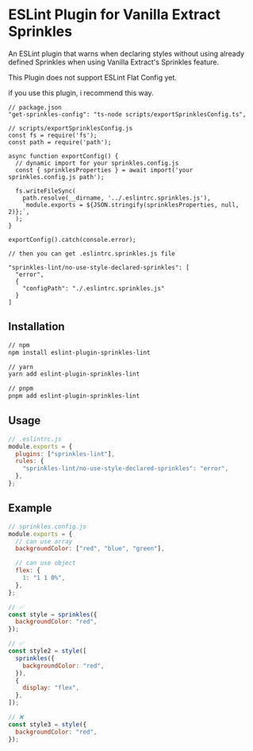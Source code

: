 # ESLint Plugin for Vanilla Extract Sprinkles

An ESLint plugin that warns when declaring styles without using already defined Sprinkles when using Vanilla Extract's Sprinkles feature.

This Plugin does not support ESLint Flat Config yet.

if you use this plugin, i recommend this way.

```
// package.json
"get-sprinkles-config": "ts-node scripts/exportSprinklesConfig.ts",

// scripts/exportSprinklesConfig.js
const fs = require('fs');
const path = require('path');

async function exportConfig() {
  // dynamic import for your sprinkles.config.js
  const { sprinklesProperties } = await import('your sprinkles.config.js path');

  fs.writeFileSync(
    path.resolve(__dirname, '../.eslintrc.sprinkles.js'),
    `module.exports = ${JSON.stringify(sprinklesProperties, null, 2)};`,
  );
}

exportConfig().catch(console.error);

// then you can get .eslintrc.sprinkles.js file

"sprinkles-lint/no-use-style-declared-sprinkles": [
  "error",
  {
    "configPath": "./.eslintrc.sprinkles.js"
  }
]
```

## Installation

```bash
// npm
npm install eslint-plugin-sprinkles-lint

// yarn
yarn add eslint-plugin-sprinkles-lint

// pnpm
pnpm add eslint-plugin-sprinkles-lint
```

## Usage

```js
// .eslintrc.js
module.exports = {
  plugins: ["sprinkles-lint"],
  rules: {
    "sprinkles-lint/no-use-style-declared-sprinkles": "error",
  },
};
```

## Example

```js
// sprinkles.config.js
module.exports = {
  // can use array
  backgroundColor: ["red", "blue", "green"],

  // can use object
  flex: {
    1: "1 1 0%",
  },
};

// ✅
const style = sprinkles({
  backgroundColor: "red",
});

// ✅
const style2 = style([
  sprinkles({
    backgroundColor: "red",
  }),
  {
    display: "flex",
  },
]);

// ❌
const style3 = style({
  backgroundColor: "red",
});
```
